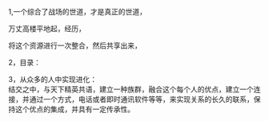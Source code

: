1,一个综合了战场的世道，才是真正的世道，

万丈高楼平地起，经历，

将这个资源进行一次整合，然后共享出来，  

2，目录：   


3，从众多的人中实现进化：   
结交之中，与天下精英共语，建立一种族群，融合这个每个人的优点，建立一个连接，并通过一个方式，电话或者即时通讯软件等等，来实现关系的长久的联系，保持这个优点的集成，并具有一定传承性。 



